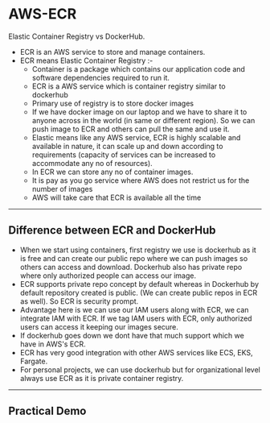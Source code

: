# AWS-ECR
Elastic Container Registry vs DockerHub. 

- ECR is an AWS service to store and manage containers.
- ECR means Elastic Container Registry :-
  - Container is a package which contains our application code and software dependencies required to run it.
  - ECR is a AWS service which is container registry similar to dockerhub
  - Primary use of registry is to store docker images
  - If we have docker image on our laptop and we have to share it to anyone across in the world (in same or different region). So we can push image to ECR and others can pull the same and use it.
  - Elastic means like any AWS service, ECR is highly scalable and available in nature, it can scale up and down according to requirements (capacity of services can be increased to accommodate any no of resources).
  - In ECR we can store any no of container images.
  - It is pay as you go service where AWS does not restrict us for the number of images
  - AWS will take care that ECR is available all the time

-----------------------------------------------------------------------------------------------

Difference between ECR and DockerHub
-
- When we start using containers, first registry we use is dockerhub as it is free and can create our public repo where we can push images so others can access and download. Dockerhub also has private repo where only authorized people can access our image.
- ECR supports private repo concept by default whereas in Dockerhub by default repository created is public. (We can create public repos in ECR as well). So ECR is security prompt.
- Advantage here is we can use our IAM users along with ECR, we can integrate IAM with ECR. If we tag IAM users with ECR, only authorized users can access it keeping our images secure.
- If dockerhub goes down we dont have that much support which we have in AWS's ECR.
- ECR has very good integration with other AWS services like ECS, EKS, Fargate.
- For personal projects, we can use dockerhub but for organizational level always use ECR as it is private container registry.

-----------------------------------------------------------------------------------------------

Practical Demo
-
